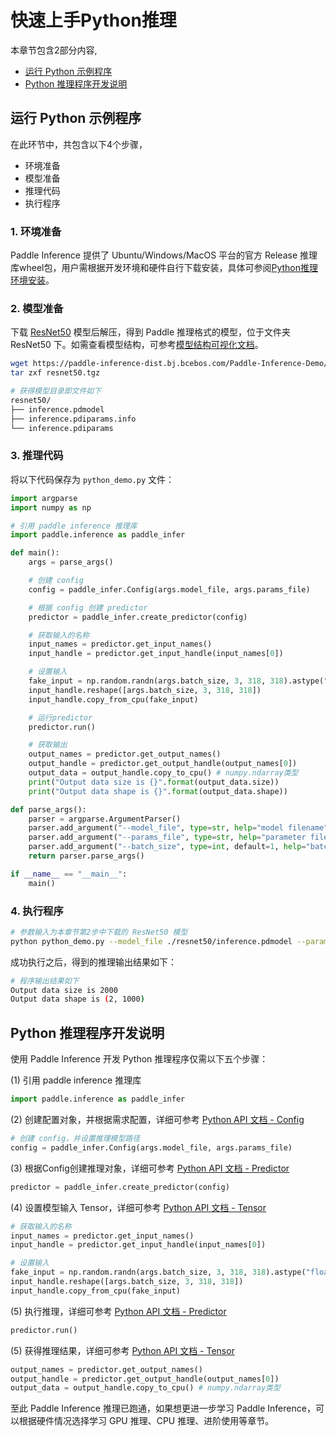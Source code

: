 # 快速上手Python推理

本章节包含2部分内容, 
- [运行 Python 示例程序](#id1)
- [Python 推理程序开发说明](#id2)

## 运行 Python 示例程序

在此环节中，共包含以下4个步骤，
- 环境准备
- 模型准备
- 推理代码
- 执行程序

### 1. 环境准备

Paddle Inference 提供了 Ubuntu/Windows/MacOS 平台的官方 Release 推理库wheel包，用户需根据开发环境和硬件自行下载安装，具体可参阅[Python推理环境安装](../install/python_install.md)。


### 2. 模型准备

下载 [ResNet50](https://paddle-inference-dist.bj.bcebos.com/Paddle-Inference-Demo/resnet50.tgz) 模型后解压，得到 Paddle 推理格式的模型，位于文件夹 ResNet50 下。如需查看模型结构，可参考[模型结构可视化文档](../export_model/visual_model.html)。

```bash
wget https://paddle-inference-dist.bj.bcebos.com/Paddle-Inference-Demo/resnet50.tgz
tar zxf resnet50.tgz

# 获得模型目录即文件如下
resnet50/
├── inference.pdmodel
├── inference.pdiparams.info
└── inference.pdiparams
```

### 3. 推理代码

将以下代码保存为 `python_demo.py` 文件：

```python
import argparse
import numpy as np

# 引用 paddle inference 推理库
import paddle.inference as paddle_infer

def main():
    args = parse_args()

    # 创建 config
    config = paddle_infer.Config(args.model_file, args.params_file)

    # 根据 config 创建 predictor
    predictor = paddle_infer.create_predictor(config)

    # 获取输入的名称
    input_names = predictor.get_input_names()
    input_handle = predictor.get_input_handle(input_names[0])

    # 设置输入
    fake_input = np.random.randn(args.batch_size, 3, 318, 318).astype("float32")
    input_handle.reshape([args.batch_size, 3, 318, 318])
    input_handle.copy_from_cpu(fake_input)

    # 运行predictor
    predictor.run()

    # 获取输出
    output_names = predictor.get_output_names()
    output_handle = predictor.get_output_handle(output_names[0])
    output_data = output_handle.copy_to_cpu() # numpy.ndarray类型
    print("Output data size is {}".format(output_data.size))
    print("Output data shape is {}".format(output_data.shape))

def parse_args():
    parser = argparse.ArgumentParser()
    parser.add_argument("--model_file", type=str, help="model filename")
    parser.add_argument("--params_file", type=str, help="parameter filename")
    parser.add_argument("--batch_size", type=int, default=1, help="batch size")
    return parser.parse_args()

if __name__ == "__main__":
    main()
```

### 4. 执行程序

```bash
# 参数输入为本章节第2步中下载的 ResNet50 模型
python python_demo.py --model_file ./resnet50/inference.pdmodel --params_file ./resnet50/inference.pdiparams --batch_size 2
```

成功执行之后，得到的推理输出结果如下：

```bash
# 程序输出结果如下
Output data size is 2000
Output data shape is (2, 1000)
```

## Python 推理程序开发说明

使用 Paddle Inference 开发 Python 推理程序仅需以下五个步骤：


(1) 引用 paddle inference 推理库

```python
import paddle.inference as paddle_infer
```

(2) 创建配置对象，并根据需求配置，详细可参考 [Python API 文档 - Config](../../api_reference/python_api_doc/Config_index.rts)

```python
# 创建 config，并设置推理模型路径
config = paddle_infer.Config(args.model_file, args.params_file)
```

(3) 根据Config创建推理对象，详细可参考 [Python API 文档 - Predictor](../../api_reference/python_api_doc/Predictor.md)

```python
predictor = paddle_infer.create_predictor(config)
```

(4) 设置模型输入 Tensor，详细可参考 [Python API 文档 - Tensor](../../python_api_doc/Tensor.md)

```python
# 获取输入的名称
input_names = predictor.get_input_names()
input_handle = predictor.get_input_handle(input_names[0])

# 设置输入
fake_input = np.random.randn(args.batch_size, 3, 318, 318).astype("float32")
input_handle.reshape([args.batch_size, 3, 318, 318])
input_handle.copy_from_cpu(fake_input)
```

(5) 执行推理，详细可参考 [Python API 文档 - Predictor](../../api_reference/python_api_doc/Predictor.md)

```python
predictor.run()
```

(5) 获得推理结果，详细可参考 [Python API 文档 - Tensor](../../api_reference/python_api_doc/Tensor.md)

```python
output_names = predictor.get_output_names()
output_handle = predictor.get_output_handle(output_names[0])
output_data = output_handle.copy_to_cpu() # numpy.ndarray类型
```

至此 Paddle Inference 推理已跑通，如果想更进一步学习 Paddle Inference，可以根据硬件情况选择学习 GPU 推理、CPU 推理、进阶使用等章节。
